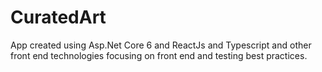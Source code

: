 # CuratedArt
App created using Asp.Net Core 6 and ReactJs and Typescript and other front end technologies focusing on front end and testing best practices.
